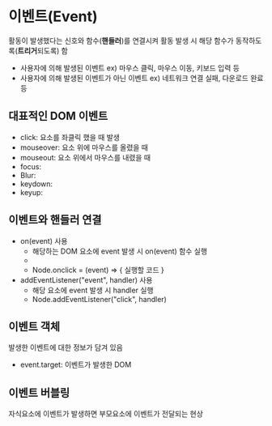 # 이벤트(Event)

활동이 발생했다는 신호와 함수(**핸들러**)를 연결시켜 활동 발생 시 해당 함수가 동작하도록(**트리거**되도록) 함

- 사용자에 의해 발생된 이벤트
  ex) 마우스 클릭, 마우스 이동, 키보드 입력 등
- 사용자에 의해 발생된 이벤트가 아닌 이벤트
  ex) 네트워크 연결 실패, 다운로드 완료 등

## 대표적인 DOM 이벤트

- click: 요소를 좌클릭 했을 때 발생
- mouseover: 요소 위에 마우스를 올렸을 때
- mouseout: 요소 위에서 마우스를 내렸을 때
- focus:
- Blur:
- keydown:
- keyup:

## 이벤트와 핸들러 연결

- on(event) 사용
  - 해당하는 DOM 요소에 event 발생 시 on(event) 함수 실행
  - <div onclick="함수이름"></div>
  - Node.onclick = (event) => { 실행할 코드 }
- addEventListener("event", handler) 사용
  - 해당 요소에 event 발생 시 handler 실행
  - Node.addEventListener("click", handler)

## 이벤트 객체

발생한 이벤트에 대한 정보가 담겨 있음

- event.target: 이벤트가 발생한 DOM

## 이벤트 버블링

자식요소에 이벤트가 발생하면 부모요소에 이벤트가 전달되는 현상
